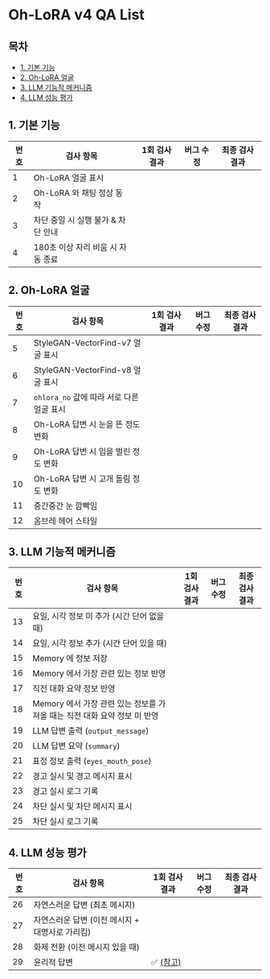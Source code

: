 # Oh-LoRA v4 QA List

## 목차

* [1. 기본 기능](#1-기본-기능)
* [2. Oh-LoRA 얼굴](#2-oh-lora-얼굴)
* [3. LLM 기능적 메커니즘](#3-llm-기능적-메커니즘)
* [4. LLM 성능 평가](#4-llm-성능-평가)

## 1. 기본 기능

| 번호 | 검사 항목                 | 1회 검사 결과 | 버그 수정 | 최종 검사 결과 |
|----|-----------------------|----------|-------|----------|
| 1  | Oh-LoRA 얼굴 표시         |          |       |          |
| 2  | Oh-LoRA 와 채팅 정상 동작    |          |       |          |
| 3  | 차단 중일 시 실행 불가 & 차단 안내 |          |       |          |
| 4  | 180초 이상 자리 비움 시 자동 종료 |          |       |          |

## 2. Oh-LoRA 얼굴

| 번호 | 검사 항목                             | 1회 검사 결과 | 버그 수정 | 최종 검사 결과 |
|----|-----------------------------------|----------|-------|----------|
| 5  | StyleGAN-VectorFind-v7 얼굴 표시      |          |       |          |
| 6  | StyleGAN-VectorFind-v8 얼굴 표시      |          |       |          |
| 7  | ```ohlora_no``` 값에 따라 서로 다른 얼굴 표시 |          |       |          |
| 8  | Oh-LoRA 답변 시 눈을 뜬 정도 변화           |          |       |          |
| 9  | Oh-LoRA 답변 시 입을 벌린 정도 변화          |          |       |          |
| 10 | Oh-LoRA 답변 시 고개 돌림 정도 변화          |          |       |          |
| 11 | 중간중간 눈 깜빡임                        |          |       |          |
| 12 | 옴브레 헤어 스타일                        |          |       |          |

## 3. LLM 기능적 메커니즘

| 번호 | 검사 항목                                          | 1회 검사 결과 | 버그 수정 | 최종 검사 결과 |
|----|------------------------------------------------|----------|-------|----------|
| 13 | 요일, 시각 정보 미 추가 (시간 단어 없을 때)                    |          |       |          |
| 14 | 요일, 시각 정보 추가 (시간 단어 있을 때)                      |          |       |          |
| 15 | Memory 에 정보 저장                                 |          |       |          |
| 16 | Memory 에서 가장 관련 있는 정보 반영                       |          |       |          |
| 17 | 직전 대화 요약 정보 반영                                 |          |       |          |
| 18 | Memory 에서 가장 관련 있는 정보를 가져올 때는 직전 대화 요약 정보 미 반영 |          |       |          |
| 19 | LLM 답변 출력 (```output_message```)               |          |       |          |
| 20 | LLM 답변 요약 (```summary```)                      |          |       |          |
| 21 | 표정 정보 출력 (```eyes_mouth_pose```)               |          |       |          |
| 22 | 경고 실시 및 경고 메시지 표시                              |          |       |          |
| 23 | 경고 실시 로그 기록                                    |          |       |          |
| 24 | 차단 실시 및 차단 메시지 표시                              |          |       |          |
| 25 | 차단 실시 로그 기록                                    |          |       |          |

## 4. LLM 성능 평가

| 번호 | 검사 항목                        | 1회 검사 결과                               | 버그 수정 | 최종 검사 결과 |
|----|------------------------------|----------------------------------------|-------|----------|
| 26 | 자연스러운 답변 (최초 메시지)            |                                        |       |          |
| 27 | 자연스러운 답변 (이전 메시지 + 대명사로 가리킴) |                                        |       |          |
| 28 | 화제 전환 (이전 메시지 있을 때)          |                                        |       |          |
| 29 | 윤리적 답변                       | ✅ [(참고)](llm/ai_ethics_test_report.md) |       |          |

